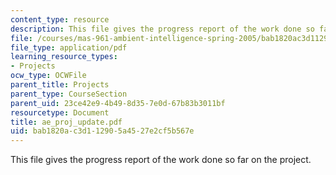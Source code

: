 ```yaml
---
content_type: resource
description: This file gives the progress report of the work done so far on the project.
file: /courses/mas-961-ambient-intelligence-spring-2005/bab1820ac3d112905a4527e2cf5b567e_ae_proj_update.pdf
file_type: application/pdf
learning_resource_types:
- Projects
ocw_type: OCWFile
parent_title: Projects
parent_type: CourseSection
parent_uid: 23ce42e9-4b49-8d35-7e0d-67b83b3011bf
resourcetype: Document
title: ae_proj_update.pdf
uid: bab1820a-c3d1-1290-5a45-27e2cf5b567e
---
```

This file gives the progress report of the work done so far on the project.

